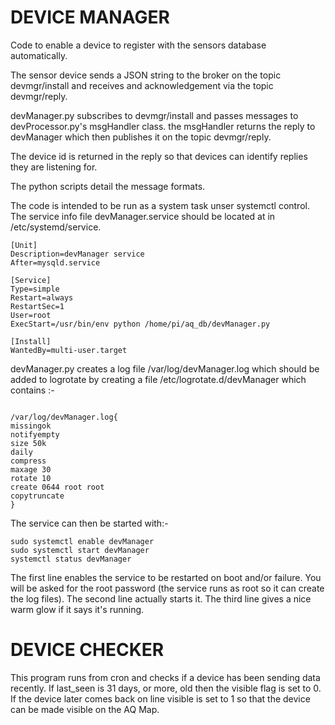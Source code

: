 # DEVICE MANAGER

Code to enable a device to register with the sensors database automatically.

The sensor device sends a JSON string to the broker on the topic devmgr/install and receives and acknowledgement via the topic devmgr/reply.

devManager.py subscribes to devmgr/install and passes messages to devProcessor.py's msgHandler class. the msgHandler returns the reply to devManager which then publishes it on the topic devmgr/reply.

The device id is returned in the reply so that devices can identify replies they are listening for.

The python scripts detail the message formats.

The code is intended to be run as a system task unser systemctl control. The service info file devManager.service should be located at
in /etc/systemd/service.

```
[Unit]
Description=devManager service
After=mysqld.service

[Service]
Type=simple
Restart=always
RestartSec=1
User=root
ExecStart=/usr/bin/env python /home/pi/aq_db/devManager.py

[Install]
WantedBy=multi-user.target
```

devManager.py creates a log file /var/log/devManager.log which should be added to logrotate by creating a file /etc/logrotate.d/devManager which contains :-
```

/var/log/devManager.log{
missingok
notifyempty
size 50k
daily
compress
maxage 30
rotate 10
create 0644 root root
copytruncate
}

```

The service can then be started with:-
```
sudo systemctl enable devManager
sudo systemctl start devManager
systemctl status devManager
```

The first line enables the service to be restarted on boot and/or failure. You will be asked for the root password (the service runs as root so it can create the log files).
The second line actually starts it.
The third line gives a nice warm glow if it says it's running.

# DEVICE CHECKER
This program runs from cron and checks if a device has been sending data recently.
If last_seen is 31 days, or more, old then the visible flag is set to 0. If the device later comes back on line visible is set to 1 so that the device can be made visible on the AQ Map. 
